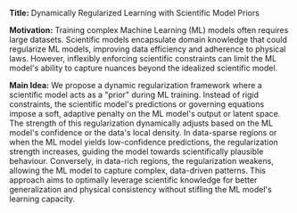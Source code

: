 **Title:** Dynamically Regularized Learning with Scientific Model Priors

**Motivation:** Training complex Machine Learning (ML) models often requires large datasets. Scientific models encapsulate domain knowledge that could regularize ML models, improving data efficiency and adherence to physical laws. However, inflexibly enforcing scientific constraints can limit the ML model's ability to capture nuances beyond the idealized scientific model.

**Main Idea:** We propose a dynamic regularization framework where a scientific model acts as a "prior" during ML training. Instead of rigid constraints, the scientific model's predictions or governing equations impose a soft, adaptive penalty on the ML model's output or latent space. The strength of this regularization dynamically adjusts based on the ML model's confidence or the data's local density. In data-sparse regions or when the ML model yields low-confidence predictions, the regularization strength increases, guiding the model towards scientifically plausible behaviour. Conversely, in data-rich regions, the regularization weakens, allowing the ML model to capture complex, data-driven patterns. This approach aims to optimally leverage scientific knowledge for better generalization and physical consistency without stifling the ML model's learning capacity.